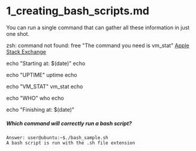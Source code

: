 # 1_creating_bash_scripts.md

You can run a single command that can gather all these information in just one shot.

zsh: command not found: free
"The command you need is vm_stat"
[Apple Stack Exchange](https://apple.stackexchange.com/questions/4286/is-there-a-mac-os-x-terminal-version-of-the-free-command-in-linux-systems)

echo "Starting at: $(date)"
echo

echo "UPTIME"
uptime
echo

echo "VM_STAT"
vm_stat
echo

echo "WHO"
who
echo

echo "Finishing at: $(date)"



##### Which command will correctly run a bash script?
	Answer: user@ubuntu:~$./bash_sample.sh
	A bash script is run with the .sh file extension

